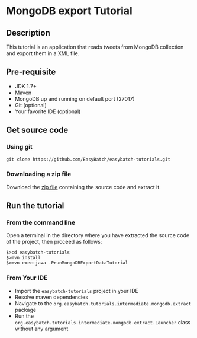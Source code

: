 # MongoDB export Tutorial

## Description

This tutorial is an application that reads tweets from MongoDB collection and export them in a XML file.

## Pre-requisite

* JDK 1.7+
* Maven
* MongoDB up and running on default port (27017)
* Git (optional)
* Your favorite IDE (optional)

## Get source code

### Using git

`git clone https://github.com/EasyBatch/easybatch-tutorials.git`

### Downloading a zip file

Download the [zip file](https://github.com/EasyBatch/easybatch-tutorials/archive/master.zip) containing the source code and extract it.

## Run the tutorial

### From the command line

Open a terminal in the directory where you have extracted the source code of the project, then proceed as follows:

```
$>cd easybatch-tutorials
$>mvn install
$>mvn exec:java -PrunMongoDBExportDataTutorial
```

### From Your IDE

* Import the `easybatch-tutorials` project in your IDE
* Resolve maven dependencies
* Navigate to the `org.easybatch.tutorials.intermediate.mongodb.extract` package
* Run the `org.easybatch.tutorials.intermediate.mongodb.extract.Launcher` class without any argument
